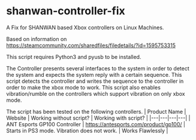 # shanwan-controller-fix
A Fix for SHANWAN based Xbox controllers on Linux Machines.

Based on information on https://steamcommunity.com/sharedfiles/filedetails/?id=1595753315

This script requires Python3 and pyusb to be installed.

The Controller presents several interfaces to the system in order to detect the system and expects the system reply with a certain sequence. This script detects the controller and writes the sequence to the controller in order to make the xbox mode to work. This script also enables vibration/rumble on the controllers which support vibration on only xbox mode.

The script has been tested on the following controllers.
| Product Name | Website | Working without script? | Working with script? |
|---|---|---|---|
| ANT Esports GP100 Controller | https://antesports.com/product/gp100/ | Starts in PS3 mode. Vibration does not work. | Works Flawlessly |
